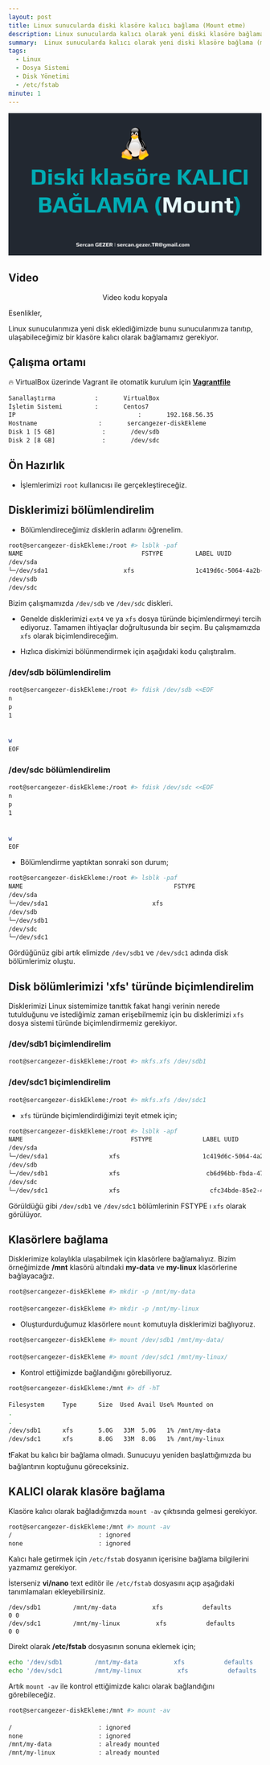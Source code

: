 ```yaml
---
layout: post
title: Linux sunucularda diski klasöre kalıcı bağlama (Mount etme)
description: Linux sunucularda kalıcı olarak yeni diski klasöre bağlama (mount etme)
summary:  Linux sunucularda kalıcı olarak yeni diski klasöre bağlama (mount etme)
tags: 
  - Linux
  - Dosya Sistemi
  - Disk Yönetimi
  - /etc/fstab
minute: 1
---
```


![](../images/2023/2023-05-07-linux-diski-klasore-kalici-baglama.png)

## Video

<div align="center">
Video kodu kopyala
</div>

Esenlikler,

Linux sunucularımıza yeni disk eklediğimizde bunu sunucularımıza tanıtıp, ulaşabileceğimiz bir klasöre kalıcı olarak bağlamamız gerekiyor.

## Çalışma ortamı

🔥 VirtualBox üzerinde Vagrant ile otomatik kurulum için [**Vagrantfile**](https://gist.github.com/sercangezer/b7316008a0b9bc9974e311660a828dd2#file-vagrantfile)

``` bash
Sanallaştırma           :       VirtualBox
İşletim Sistemi         :       Centos7
IP                                  :       192.168.56.35
Hostname                 :       sercangezer-diskEkleme
Disk 1 [5 GB]             :       /dev/sdb
Disk 2 [8 GB]             :       /dev/sdc
``` 

## Ön Hazırlık

* İşlemlerimizi `root` kullanıcısı ile gerçekleştireceğiz.

##  Disklerimizi bölümlendirelim

* Bölümlendireceğimiz disklerin adlarını öğrenelim. 

```bash
root@sercangezer-diskEkleme:/root #> lsblk -paf
NAME                                 FSTYPE         LABEL UUID                                                                 MOUNTPOINT
/dev/sda                                                      
└─/dev/sda1                     xfs                 1c419d6c-5064-4a2b-953c-05b2c67edb15              /
/dev/sdb                                                      
/dev/sdc  
``` 

Bizim çalışmamızda `/dev/sdb` ve `/dev/sdc` diskleri.

*  Genelde disklerimizi    `ext4` ve ya  `xfs` dosya türünde biçimlendirmeyi tercih ediyoruz. Tamamen ihtiyaçlar doğrultusunda bir seçim.  Bu çalışmamızda `xfs` olarak biçimlendireceğim.

* Hızlıca diskimizi bölünmendirmek için aşağıdaki kodu çalıştıralım.

### /dev/sdb bölümlendirelim
```bash
root@sercangezer-diskEkleme:/root #> fdisk /dev/sdb <<EOF
n
p
1


w
EOF
```

### /dev/sdc bölümlendirelim
```bash
root@sercangezer-diskEkleme:/root #> fdisk /dev/sdc <<EOF
n
p
1


w
EOF
```

* Bölümlendirme yaptıktan sonraki son durum;

``` bash
root@sercangezer-diskEkleme:/root #> lsblk -paf
NAME                                          FSTYPE                                    LABEL UUID                                                                   MOUNTPOINT
/dev/sda                                                      
└─/dev/sda1                             xfs                                             1c419d6c-5064-4a2b-953c-05b2c67edb15                  /
/dev/sdb                                                      
└─/dev/sdb1                                                   
/dev/sdc                                                      
└─/dev/sdc1
```

Gördüğünüz gibi artık elimizde `/dev/sdb1` ve `/dev/sdc1` adında disk bölümlerimiz oluştu.

## Disk bölümlerimizi 'xfs' türünde biçimlendirelim

Disklerimizi Linux sistemimize tanıttık fakat hangi verinin nerede tutulduğunu ve istediğimiz zaman erişebilmemiz için bu disklerimizi `xfs` dosya sistemi türünde biçimlendirmemiz gerekiyor.

### /dev/sdb1 biçimlendirelim

``` bash
root@sercangezer-diskEkleme:/root #> mkfs.xfs /dev/sdb1
``` 

### /dev/sdc1 biçimlendirelim

``` bash
root@sercangezer-diskEkleme:/root #> mkfs.xfs /dev/sdc1
``` 

* `xfs` türünde biçimlendirdiğimizi teyit etmek için;

``` bash
root@sercangezer-diskEkleme:/root #> lsblk -apf
NAME                              FSTYPE              LABEL UUID                                                                          MOUNTPOINT
/dev/sda                                                      
└─/dev/sda1                 xfs                       1c419d6c-5064-4a2b-953c-05b2c67edb15                        /
/dev/sdb                                                      
└─/dev/sdb1                 xfs                        cb6d96bb-fbda-473f-ad68-5d8f1eb298ba 
/dev/sdc                                                      
└─/dev/sdc1                 xfs                         cfc34bde-85e2-435c-a89c-8b525bf95574
``` 

Görüldüğü gibi `/dev/sdb1` ve `/dev/sdc1` bölümlerinin FSTYPE ı `xfs` olarak görülüyor.

## Klasörlere bağlama

Disklerimize kolaylıkla ulaşabilmek için klasörlere bağlamalıyız.  Bizim örneğimizde **/mnt** klasörü altındaki **my-data** ve **my-linux** klasörlerine bağlayacağız.

``` bash
root@sercangezer-diskEkleme #> mkdir -p /mnt/my-data

root@sercangezer-diskEkleme #> mkdir -p /mnt/my-linux
``` 

* Oluşturdurduğumuz klasörlere `mount` komutuyla disklerimizi bağlıyoruz.

``` bash
root@sercangezer-diskEkleme #> mount /dev/sdb1 /mnt/my-data/

root@sercangezer-diskEkleme #> mount /dev/sdc1 /mnt/my-linux/
```

* Kontrol ettiğimizde bağlandığını görebiliyoruz.

``` bash
root@sercangezer-diskEkleme:/mnt #> df -hT

Filesystem     Type      Size  Used Avail Use% Mounted on
.
.
/dev/sdb1      xfs       5.0G   33M  5.0G   1% /mnt/my-data
/dev/sdc1      xfs       8.0G   33M  8.0G   1% /mnt/my-linux
``` 

❗Fakat bu kalıcı bir bağlama olmadı. Sunucuyu yeniden başlattığımızda bu bağlantının koptuğunu göreceksiniz. 

## KALICI olarak klasöre bağlama

Klasöre kalıcı olarak bağladığımızda  `mount -av` çıktısında gelmesi gerekiyor.

``` bash
root@sercangezer-diskEkleme:/mnt #> mount -av
/                        : ignored
none                     : ignored
```

Kalıcı hale getirmek için `/etc/fstab` dosyanın içerisine bağlama bilgilerini yazmamız gerekiyor.

İsterseniz **vi/nano** text editör ile `/etc/fstab` dosyasını açıp aşağıdaki tanımlamaları ekleyebilirsiniz.

``` text
/dev/sdb1         /mnt/my-data          xfs           defaults          0 0
/dev/sdc1         /mnt/my-linux          xfs           defaults          0 0

``` 
Direkt olarak **/etc/fstab** dosyasının sonuna eklemek için;

``` bash
echo '/dev/sdb1         /mnt/my-data          xfs           defaults          0 0' >> /etc/fstab
echo '/dev/sdc1         /mnt/my-linux          xfs           defaults          0 0' >> /etc/fstab
```

Artık `mount -av` ile kontrol ettiğimizde kalıcı olarak bağlandığını görebileceğiz.

``` bash
root@sercangezer-diskEkleme:/mnt #> mount -av

/                        : ignored
none                     : ignored
/mnt/my-data             : already mounted
/mnt/my-linux            : already mounted
``` 